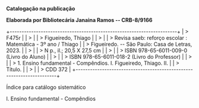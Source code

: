 **Catalogação na publicação**

**Elaborada por Bibliotecária Janaina Ramos -- CRB-8/9166**

+----------------------------------------------------------------------+
| > F475r                                                              |
| >                                                                    |
| > Figueiredo, Thiago                                                 |
| >                                                                    |
| > Revisa saeb: reforço escolar : Matemática - 3º ano / Thiago        |
| > Figueiredo. -- São Paulo: Casa de Letras, 2023.                    |
| >                                                                    |
| > N p., il.; 20,5 X 27,5 cm                                          |
| >                                                                    |
| > ISBN 978-65-6011-009-0 (Livro do Aluno)                            |
| >                                                                    |
| > ISBN 978-65-6011-018-2 (Livro do Professor)                        |
| >                                                                    |
| > 1\. Ensino fundamental - Compêndios. I. Figueiredo, Thiago. II.    |
| > Título.                                                            |
| >                                                                    |
| > CDD 372                                                            |
+----------------------------------------------------------------------+

Índice para catálogo sistemático

I. Ensino fundamental - Compêndios

#### 

#### 
